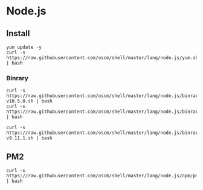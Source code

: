 Node.js
=====

Install
-----

	yum update -y
	curl -s https://raw.githubusercontent.com/oscm/shell/master/lang/node.js/yum.sh | bash
	
### Binrary

	curl -s https://raw.githubusercontent.com/oscm/shell/master/lang/node.js/binrary/node-v10.5.0.sh | bash
	curl -s https://raw.githubusercontent.com/oscm/shell/master/lang/node.js/binrary/profile.d.sh | bash
	
	curl -s https://raw.githubusercontent.com/oscm/shell/master/lang/node.js/binrary/node-v9.11.1.sh | bash
	
## PM2

	curl -s https://raw.githubusercontent.com/oscm/shell/master/lang/node.js/npm/pm2.sh | bash

